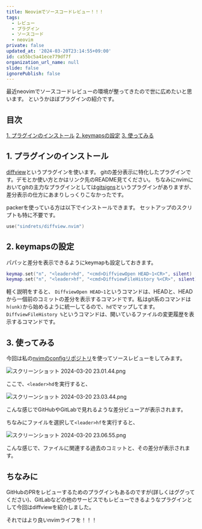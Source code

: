 ```yaml
---
title: Neovimでソースコードレビュー！！！
tags:
  - レビュー
  - プラグイン
  - ソースコード
  - neovim
private: false
updated_at: '2024-03-20T23:14:55+09:00'
id: ca55bc5a41ece779df7f
organization_url_name: null
slide: false
ignorePublish: false
---
```

最近neovimでソースコードレビューの環境が整ってきたので世に広めたいと思います。
というかほぼプラグインの紹介です。

## 目次

[1. プラグインのインストール](#1-プラグインのインストール)
[2. keymapsの設定](#2-keymapsの設定)
[3. 使ってみる](#3-使ってみる)

## 1. プラグインのインストール
[diffview](https://github.com/sindrets/diffview.nvim)というプラグインを使います。
gitの差分表示に特化したプラグインです。デモとか使い方とかはリンク先のREADME見てください。
ちなみにnvimにおいてgitの主力なプラグインとしては[gitsigns](https://github.com/lewis6991/gitsigns.nvim)というプラグインがありますが、差分表示の仕方にあまりしっくりこなかったです。

packerを使っている方は以下でインストールできます。
セットアップのスクリプトも特に不要です。
```plugin-setup.lua
use("sindrets/diffview.nvim")
```

## 2. keymapsの設定
パパッと差分を表示できるようにkeymapも設定しておきます。

```keymaps.lua
keymap.set("n", "<leader>hd", "<cmd>DiffviewOpen HEAD~1<CR>", silent)
keymap.set("n", "<leader>hf", "<cmd>DiffviewFileHistory %<CR>", silent)
```

軽く説明をすると、
`DiffviewOpen HEAD~1`というコマンドは、HEADと、HEADから一個前のコミットの差分を表示するコマンドです。私はgit系のコマンドは`h(unk)`から始めるように統一してるので、`hd`でマップしてます。
`DiffviewFileHistory %`というコマンドは、開いているファイルの変更履歴を表示するコマンドです。

## 3. 使ってみる
今回は私の[nvimのconfigリポジトリ](https://github.com/ysmb-wtsg/nvim)を使ってソースレビューをしてみます。

![スクリーンショット 2024-03-20 23.01.44.png](https://qiita-image-store.s3.ap-northeast-1.amazonaws.com/0/2947418/b962e419-9c5c-69de-995e-d700ac10a74e.png)

ここで、`<leader>hd`を実行すると、

![スクリーンショット 2024-03-20 23.03.44.png](https://qiita-image-store.s3.ap-northeast-1.amazonaws.com/0/2947418/9ea1ee4a-7ebf-af36-e493-4f21364df070.png)

こんな感じでGitHubやGitLabで見れるような差分ビューアが表示されます。

ちなみにファイルを選択して`<leader>hf`を実行すると、

![スクリーンショット 2024-03-20 23.06.55.png](https://qiita-image-store.s3.ap-northeast-1.amazonaws.com/0/2947418/10a49da0-9bb7-eef8-4d1c-ea43b35df80c.png)

こんな感じで、ファイルに関連する過去のコミットと、その差分が表示されます。

## ちなみに
GitHubのPRをレビューするためのプラグインもあるのですが(詳しくはググってください)、GitLabなどの他のサービスでもレビューできるようなプラグインとして今回はdiffviewを紹介しました。

それではより良いnvimライフを！！！
